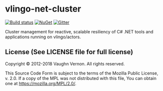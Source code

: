 # vlingo-net-cluster

[![Build status](https://ci.appveyor.com/api/projects/status/0rgr1g6x60neywfs/branch/master?svg=true)](https://ci.appveyor.com/project/VlingoNetOwner/vlingo-net-cluster/branch/master) 
[![NuGet](https://img.shields.io/nuget/v/Vlingo.Cluster.svg)](https://www.nuget.org/packages/Vlingo.Cluster)
[![Gitter](https://badges.gitter.im/vlingo-platform-net/community.svg)](https://gitter.im/vlingo-platform-net/community?utm_source=badge&utm_medium=badge&utm_campaign=pr-badge)

Cluster management for reactive, scalable resiliency of C# .NET tools and applications running on vlingo/actors.


License (See LICENSE file for full license)
-------------------------------------------
Copyright © 2012-2018 Vaughn Vernon. All rights reserved.

This Source Code Form is subject to the terms of the
Mozilla Public License, v. 2.0. If a copy of the MPL
was not distributed with this file, You can obtain
one at https://mozilla.org/MPL/2.0/.
